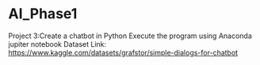 # AI_Phase1
Project 3:Create a chatbot in Python
Execute the program using Anaconda jupiter notebook
Dataset Link: https://www.kaggle.com/datasets/grafstor/simple-dialogs-for-chatbot
